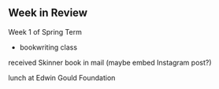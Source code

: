 ## Week in Review

Week 1 of Spring Term
* bookwriting class

received Skinner book in mail (maybe embed Instagram post?)

lunch at Edwin Gould Foundation